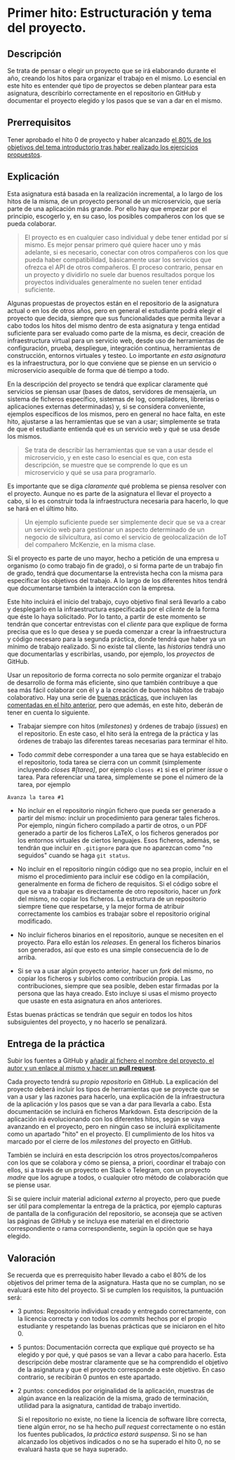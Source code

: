 Primer hito: Estructuración y tema del proyecto.
=====================================

Descripción
-----------------

Se trata de pensar o elegir un proyecto que se irá elaborando durante el año,
creando los hitos para organizar el trabajo en el
mismo. Lo esencial en este hito es entender qué tipo de proyectos se
deben plantear para esta asignatura, describirlo correctamente en el
repositorio en GitHub y documentar el proyecto elegido y los pasos que se van a dar
en el mismo.

Prerrequisitos
--------------------

Tener aprobado el  hito 0 de proyecto y haber alcanzado
[el 80% de los objetivos del tema introductorio tras haber realizado los ejercicios propuestos](../temas/Intro_concepto_y_soporte_fisico).

Explicación
----------------

Esta asignatura está basada en la realización incremental, a lo largo
de los hitos de la misma, de un proyecto personal de un microservicio, que sería parte de una aplicación más grande. Por ello hay que empezar por
el principio, escogerlo y, en su caso, los posibles
compañeros con los que se pueda colaborar. 

>El proyecto es en cualquier caso individual y debe tener entidad por sí
>mismo. Es mejor pensar primero qué quiere hacer uno y más adelante,
>si es necesario, conectar con otros compañeros con los que pueda
>haber compatibilidad, básicamente usar los servicios que ofrezca el API de otros compañeros. El proceso contrario, pensar en un proyecto y
>dividirlo no suele dar buenos resultados porque los proyectos
>individuales generalmente no suelen tener  entidad suficiente.

Algunas
propuestas de proyectos están en el
repositorio de la asignatura actual o en los de otros años, pero en general
el estudiante podrá elegir el proyecto que decida, siempre que sus funcionalidades
que permita llevar a cabo todos los hitos del mismo dentro de
esta asignatura y tenga entidad suficiente para ser
evaluado como parte de la misma, es decir, creación de infraestructura
virtual para un servicio web, desde uso de herramientas de configuración,
prueba, despliegue, integración continua, herramientas de
construcción, entornos virtuales y testeo. Lo importante *en esta
asignatura* es la infraestructura, por lo que conviene que se piense
en un servicio o microservicio asequible de forma que dé tiempo a
todo. 

En la descripción del proyecto se tendrá que explicar claramente qué
servicios se piensan usar (bases de datos, servidores de mensajería, un
sistema de ficheros específico, sistemas de log, compiladores, librerías o aplicaciones
externas determinadas) y, si se considera conveniente, ejemplos
específicos de los mismos, pero en general no hace falta, en este
hito, ajustarse a las herramientas que se van a usar; simplemente se trata de que el estudiante entienda qué es un servicio web y qué se usa desde los mismos.

> Se trata de describir las herramientas que se van a usar desde el microservicio, y en este caso lo esencial es que, con esta descripción, se muestre que se comprende lo que es un microservicio y qué se usa para programarlo.

Es importante
que se diga *claramente* qué problema se piensa resolver con el
proyecto. Aunque no es parte de la asignatura el llevar el proyecto a
cabo, sí lo es construir toda la infraestructura necesaria para
hacerlo, lo que se hará en el último hito.

>Un ejemplo suficiente puede ser simplemente decir que se va a crear
>un servicio 
>web para gestionar un aspecto determinado de un negocio de silvicultura, así como el
>servicio de geolocalización de IoT del compañero McKenzie, en la
>misma clase.

Si el proyecto es parte de uno mayor, hecho a petición de una empresa u organismo (o como trabajo fin de grado), o si
forma parte de un trabajo fin de grado, tendrá
que documentarse la entrevista hecha con la misma para especificar los
objetivos del trabajo. A lo largo de los diferentes hitos tendrá que
documentarse también la interacción con la empresa. 

Este hito incluirá el inicio del trabajo, cuyo objetivo final será
llevarlo a cabo y desplegarlo en la infraestructura especificada por
el *cliente* de la forma que éste lo haya
solicitado. Por lo tanto, a partir de este momento se tendrán que
concertar entrevistas con el *cliente* para que explique de forma
precisa que es lo que desea y se pueda comenzar a crear la
infraestructura y código necesaro para la segunda práctica, donde
tendrá que haber ya un mínimo de trabajo realizado. Si no existe tal
cliente, las *historias* tendrá uno que documentarlas y escribirlas,
usando, por ejemplo, los *proyectos* de GitHub. 

Usar un repositorio de forma correcta no solo permite organizar el
trabajo de desarrollo de forma más eficiente, sino que también contribuye a que sea
más fácil colaborar con él y a la creación de buenos hábitos de trabajo
colaborativo. Hay una serie de
[buenas prácticas](https://www.git-tower.com/learn/git/ebook/en/command-line/appendix/best-practices),
que incluyen las [comentadas en el hito anterior](0.Repositorio.md),
pero que además, en este hito, deberán de tener en cuenta lo siguiente.

* Trabajar siempre con hitos (*milestones*) y órdenes de trabajo
  (*issues*) en el repositorio. En este caso, el hito será la entrega
  de la práctica y las órdenes de trabajo las diferentes tareas
  necesarias para terminar el hito. 

* Todo *commit* debe corresponder a una tarea que se haya establecido
  en el repositorio, toda tarea se cierra con un commit (simplemente
  incluyendo *closes #[tarea]*, por ejemplo `closes #1` si es el
  primer *issue* o tarea. Para referenciar una tarea, simplemente se
  pone el número de la tarea, por ejemplo

```
Avanza la tarea #1
```

* No incluir en el repositorio ningún fichero que pueda ser generado a
  partir del mismo: incluir un procedimiento para generar tales
  ficheros. Por ejemplo, ningún fichero compilado a partir de otros, o
  un PDF generado a partir de los ficheros LaTeX, o los ficheros
  generados por los entornos virtuales de ciertos lenguajes. Esos
  ficheros, además, se tendrán que incluir en `.gitignore` para que no
  aparezcan como "no seguidos" cuando se haga `git status`.

* No incluir en el repositorio ningún código que no sea propio,
  incluir en el mismo el procedimiento para incluir ese código en la
  compilación, generalmente en forma de fichero de requisitos. Si el
  código sobre el que se va a trabajar es directamente de otro
  repositorio, hacer un *fork* del mismo, no copiar los ficheros. La
  estructura de un repositorio siempre tiene que respetarse, y la
  mejor forma de atribuir correctamente los cambios es trabajar sobre
  el repositorio original modificado.

* No incluir ficheros binarios en el repositorio, aunque se necesiten en el proyecto. Para
  ello están los *releases*. En general los ficheros binarios son generados, así que esto es una simple consecuencia de lo de arriba. 

* Si se va a usar algún proyecto anterior, hacer un *fork* del mismo,
  no copiar los ficheros y subirlos como contribución propia. Las
  contribuciones, siempre que sea posible, deben estar firmadas por
  la persona que las haya creado. Esto incluye si usas el mismo proyecto que usaste en esta asignatura en años anteriores. 

  
Estas buenas prácticas se tendrán que seguir en todos los hitos
subsiguientes del proyecto, y no hacerlo se penalizará. 


Entrega de la práctica
--------------------------------

Subir los fuentes a GitHub y
[añadir al fichero el nombre del proyecto, el autor y un enlace al mismo y hacer un **pull request**](https://github.com/JJ/IV18-19/blob/master/proyecto/hito-1.md). 

Cada proyecto tendrá su *propio repositorio* en GitHub. La explicación
del proyecto deberá incluir los tipos de herramientas que se proyecte que se van a
usar y las razones para hacerlo, una explicación de la infraestructura
de la aplicación y los pasos que se van a dar para llevarla a cabo. Esta documentación se incluirá
en ficheros Markdown. Esta descripción de la
aplicación irá evolucionando con los diferentes hitos, según se vaya
avanzando en el proyecto, pero en ningún caso se incluirá
explícitamente como un apartado "hito" en el proyecto. El cumplimiento
de los hitos va marcado por el cierre de los *milestones* del proyecto
en GitHub. 

También se incluirá en esta descripción los otros proyectos/compañeros
con los que se colabora y cómo se piensa, a priori, coordinar el
trabajo con ellos, si a través de un proyecto en Slack o Telegram, con un
proyecto *madre* que los agrupe a todos, o cualquier otro método de
colaboración que se piense usar.

Si se quiere incluir
material adicional *externo* al proyecto, pero que puede ser útil para
complementar la entrega de la práctica, por ejemplo capturas de
pantalla de la configuración del repositorio, se aconseja que se
activen las páginas de GitHub y se incluya ese material en el
directorio correspondiente o rama correspondiente, según la opción que se haya elegido.

Valoración
--------------

Se recuerda que es prerrequisito haber llevado a cabo el 80% de los
objetivos del primer tema de la asignatura. Hasta que no se cumplan,
no se evaluará este hito del proyecto. Si se cumplen los requisitos, la
puntuación será:

* 3 puntos: Repositorio individual creado y entregado correctamente,
  con la licencia correcta y con todos los *commits* hechos por el
  propio estudiante y respetando las buenas prácticas que se iniciaron en
  el hito 0.
* 5 puntos: Documentación correcta que explique qué proyecto se ha
  elegido y por qué, y qué pasos se van a llevar a cabo para
  hacerlo. Esta descripción debe mostrar claramente que se ha
  comprendido el objetivo de la asignatura y que el proyecto
  corresponde a este objetivo. En caso contrario, se recibirán 0
  puntos en este apartado.
* 2 puntos: concedidos por originalidad de la aplicación, muestras de
  algún avance en la realización de la misma, grado de
  terminación, utilidad para la asignatura, cantidad de trabajo
  invertido.

  Si el repositorio no existe, no tiene la licencia de software libre
  correcta, tiene algún error, no se ha hecho *pull request*
  correctamente o no están los fuentes publicados, *la práctica estará
  suspensa*. Si no se han alcanzado los objetivos indicados o no se ha
  superado el hito 0, no se evaluará hasta que se haya superado.
